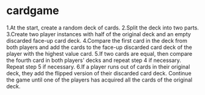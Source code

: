 # cardgame
1.At the start, create a random deck of cards.
2.Split the deck into two parts.
3.Create two player instances with half of the original deck and an empty discarded face-up card deck.
4.Compare the first card in the deck from both players and add the cards to the face-up discarded card deck of the player with the highest value card.
5.If two cards are equal, then compare the fourth card in both players' decks and repeat step 4 if necessary. Repeat step 5 if necessary.
6.If a player runs out of cards in their original deck, they add the flipped version of their discarded card deck.
Continue the game until one of the players has acquired all the cards of the original deck.